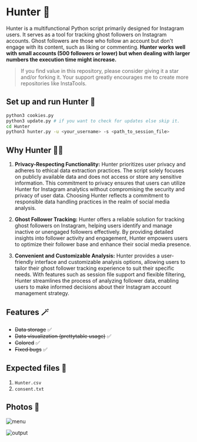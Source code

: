 # Hunter 🔫

Hunter is a multifunctional Python script primarily designed for Instagram users. It serves as a tool for tracking ghost followers on Instagram accounts. Ghost followers are those who follow an account but don't engage with its content, such as liking or commenting. **Hunter works well with small accounts (500 followers or lower) but when dealing with larger numbers the execution time might increase.**

> If you find value in this repository, please consider giving it a star and/or forking it. Your support greatly encourages me to create more repositories like InstaTools.

## Set up and run Hunter 🚀

```bash
python3 cookies.py
python3 update.py # if you want to check for updates else skip it.
cd Hunter
python3 hunter.py -u <your_username> -s <path_to_session_file>
```

## Why Hunter 😶‍🌫️

1. **Privacy-Respecting Functionality:** Hunter prioritizes user privacy and adheres to ethical data extraction practices. The script solely focuses on publicly available data and does not access or store any sensitive information. This commitment to privacy ensures that users can utilize Hunter for Instagram analytics without compromising the security and privacy of user data. Choosing Hunter reflects a commitment to responsible data handling practices in the realm of social media analysis.

2. **Ghost Follower Tracking:** Hunter offers a reliable solution for tracking ghost followers on Instagram, helping users identify and manage inactive or unengaged followers effectively. By providing detailed insights into follower activity and engagement, Hunter empowers users to optimize their follower base and enhance their social media presence.

3. **Convenient and Customizable Analysis:** Hunter provides a user-friendly interface and customizable analysis options, allowing users to tailor their ghost follower tracking experience to suit their specific needs. With features such as session file support and flexible filtering, Hunter streamlines the process of analyzing follower data, enabling users to make informed decisions about their Instagram account management strategy.

## Features 🪄

- ~~Data storage~~ ✅
- ~~Data visualization (prettytable usage)~~ ✅
- ~~Colored~~ ✅
- ~~Fixed bugs~~ ✅

## Expected files 📂

1) `Hunter.csv`
2) `consent.txt`

## Photos 📸

![menu](https://github.com/new92/InstaTools/assets/94779840/38d96388-6bd2-4a44-b2ab-354b38213d7c)

![output](https://github.com/new92/InstaTools/assets/94779840/0cb5d58e-5ac3-41f5-9672-08eddde691d5)

